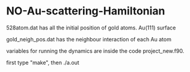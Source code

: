 # NO-Au-scattering-Hamiltonian
528atom.dat has all the initial position of gold atoms. Au(111) surface 

gold_neigh_pos.dat has the neighbour interaction of each Au atom

variables for running the dynamics are inside the code project_new.f90.

first type "make", then ./a.out
